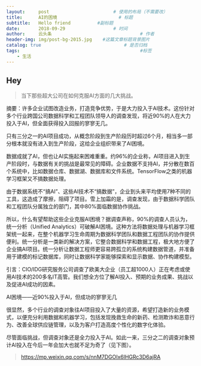 ```yaml
---
layout:     post   				        # 使用的布局（不需要改）
title:      AI的困境       				# 标题 
subtitle:   Hello friend          #副标题
date:       2018-09-29 				    # 时间
author:     云头条 						        # 作者
header-img: img/post-bg-2015.jpg 	#这篇文章标题背景图片
catalog: true 						        # 是否归档
tags:								              #标签
    - 生活
---
```

## Hey
>当下那些超大公司在如何克服AI方面的几大挑战。
 
摘要：许多企业试图改造业务，打造竞争优势，于是大力投入于AI技术。这份针对多个行业跨国公司数据科学和工程团队领导人的调查发现，将近90%的人在大力投入于AI，但全面获得投入回报的寥寥无几。

只有三分之一的AI项目成功，从概念阶段到生产阶段历时超过6个月，相当多一部分根本就没有进入到生产阶段，这给企业组织带来了AI困境。

数据成就了AI，但也让AI实施起来困难重重。约96%的企业称，AI项目进入到生产阶段时，与数据有关的挑战是最常见的障碍。企业数据不支持AI，并分散在数百个系统中，比如数据仓库、数据湖、数据库和文件系统。TensorFlow之类的机器学习框架又不搞数据处理。

由于数据系统不“搞AI”、这些AI技术不“搞数据”，企业到头来平均使用7种不同的工具，这造成了摩擦，阻碍了项目。雪上加霜的是，调查发现，由于数据科学团队和工程团队分属独立的部门，其中80%面临数据协作挑战。

所以，什么有望帮助这些企业克服AI困境？据调查声称，90%的调查人员认为，统一分析（Unified Analytics）可破解AI困境。这种方法将数据处理与机器学习框架统一起来，在整个机器学习生命周期为数据科学团队和数据工程团队的协作提供便利。统一分析是一类新的解决方案，它整合数据科学和数据工程，极大地方便了企业搞AI项目。统一分析让数据工程师更容易跨孤立的系统构建数据管道，并准备用于建模的标记数据库，同时让数据科学家能够探索和显示数据、协作构建模型。

引言：CIO/IDG研究服务公司调查了欧美大企业（员工超1000人）正在考虑或使用AI技术的200多名IT高管。我们想全方位了解AI投入、预期的业务成果、挑战以及促进AI成功的因素。

AI困境――近90%投入于AI，但成功的寥寥无几

很显然，多个行业的调查对象往AI项目投入了大量的资源，希望打造新的业务模式，以便充分利用数据和机器学习，包括发现挽救生命的新药、检测欺诈和恶意行为、改善全球供应链管理，以及为客户打造高度个性化的数字化体验。

尽管面临挑战，但调查对象还是全力投入于AI。如此一来，三分之二的调查对象预计AI投入在今后一年会加大也就不足为奇了（见下图）。
>https://mp.weixin.qq.com/s/nnM7DGOIx6lHGRc3D6ajRA
